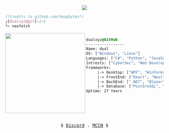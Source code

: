 <p align="center"><img src="https://komarev.com/ghpvc/?username=dualxyz&color=blueviolet"></img></p>

```css
/*Credits to github.com/heapbytes*/
┌[dualxyz@git]-(~)
└> neofetch
```
<div style="display:flex;text-align:left"><img align="left" src="https://wiki.installgentoo.com/images/thumb/f/f9/Arch-linux-logo.png/600px-Arch-linux-logo.png" border="0" style="width:254px;">

  ```css
  dualxyz@GitHub
  -----------------
  Name: dual
  OS: ["Windows", "Linux"]
  Languages: ["C#", "Python", "JavaScript"]
  Intrests: ["CyberSec", "Web Development", "Anime", "Gaming", "Music Composing", "OSINT"]
  Frameworks:
       |-> Desktop: ["WPF", "WinForms"]
       |-> FrontEnd: ["React", "Next", "Vue", "Nuxt"]
       |-> BackEnd: [".NET", "Blazor", "Flask"]
       |-> Database: ["PostGreSQL", "MSSQL", "MongoDB", "SQLite"]
  Uptime: 27 Years
  ```
</div>

<br />
<p align="center">
  <samp>
   $
    <a href="https://discordapp.com/users/136475105680162816" target="_blank">Discord</a> .
    <a href="https://mccn.dev" target="_blank">MCCN</a>
    $
  </samp>
</p>
